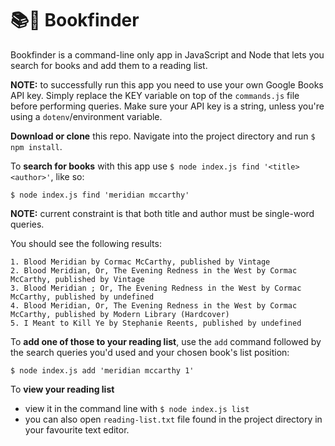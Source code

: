 # 📚🧐 Bookfinder 

Bookfinder is a command-line only app in JavaScript and Node that lets you search for books and add them to a reading list.

**NOTE:** to successfully run this app you need to use your own Google Books API key. Simply replace the KEY variable on top of the `commands.js` file before performing queries. Make sure your API key is a string, unless you're using a `dotenv`/environment variable.

**Download or clone** this repo. Navigate into the project directory and run `$ npm install`.

To **search for books** with this app use `$ node index.js find '<title> <author>'`, like so:

```
$ node index.js find 'meridian mccarthy'
```

**NOTE:** current constraint is that both title and author must be single-word queries.

You should see the following results:

```
1. Blood Meridian by Cormac McCarthy, published by Vintage
2. Blood Meridian, Or, The Evening Redness in the West by Cormac McCarthy, published by Vintage
3. Blood Meridian ; Or, The Evening Redness in the West by Cormac McCarthy, published by undefined
4. Blood Meridian, Or, The Evening Redness in the West by Cormac McCarthy, published by Modern Library (Hardcover)
5. I Meant to Kill Ye by Stephanie Reents, published by undefined
```

To **add one of those to your reading list**, use the `add` command followed by the search queries you'd used and your chosen book's list position:

```
$ node index.js add 'meridian mccarthy 1'
```

To **view your reading list** 

* view it in the command line with `$ node index.js list` 
* you can also open `reading-list.txt` file found in the project directory in your favourite text editor.